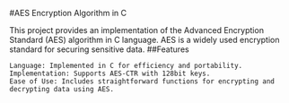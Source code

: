 #AES Encryption Algorithm in C

This project provides an implementation of the Advanced Encryption Standard (AES) algorithm in C language. AES is a widely used encryption standard for securing sensitive data.
##Features

    Language: Implemented in C for efficiency and portability.
    Implementation: Supports AES-CTR with 128bit keys.
    Ease of Use: Includes straightforward functions for encrypting and decrypting data using AES.
